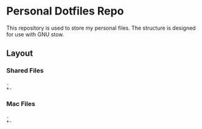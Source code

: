 # Personal Dotfiles Repo

This repository is used to store my personal files. The structure is designed for use with GNU stow.

## Layout

### Shared Files

```
.
+-

```

### Mac Files

```
.
+-
```
